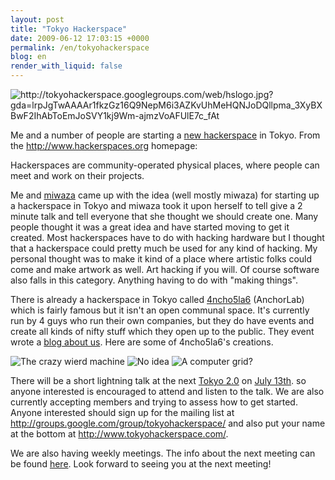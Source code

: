 ```yaml
---
layout: post
title: "Tokyo Hackerspace"
date: 2009-06-12 17:03:15 +0000
permalink: /en/tokyohackerspace
blog: en
render_with_liquid: false
---
```


<img alt="http://tokyohackerspace.googlegroups.com/web/hslogo.jpg?gda=lrpJgTwAAAAr1fkzGz16Q9NepM6i3AZKvUhMeHQNJoDQllpma_3XyBXBwF2IhAbToEmJoSVY1kj9Wm-ajmzVoAFUlE7c_fAt" src="http://tokyohackerspace.googlegroups.com/web/hslogo.jpg?gda=lrpJgTwAAAAr1fkzGz16Q9NepM6i3AZKvUhMeHQNJoDQllpma_3XyBXBwF2IhAbToEmJoSVY1kj9Wm-ajmzVoAFUlE7c_fAt"></img>
<p>Me and a number of people are starting a <a class="reference external" href="http://www.tokyohackerspace.com/">new hackerspace</a> in Tokyo. From the <a class="reference external" href="http://www.hackerspaces.org">http://www.hackerspaces.org</a> homepage:</p>

Hackerspaces are community-operated physical places, where people can meet and work on their projects.

<p>Me and <a class="reference external" href="http://www.miwaza.com/">miwaza</a> came up with the idea (well mostly miwaza) for starting up a hackerspace in Tokyo and miwaza took it upon herself to tell give a 2 minute talk and tell everyone that she thought we should create one. Many people thought it was a great idea and have started moving to get it created. Most hackerspaces have to do with hacking hardware but I thought that a hackerspace could pretty much be used for any kind of hacking. My personal thought was to make it kind of a place where artistic folks could come and make artwork as well. Art hacking if you will. Of course software also falls in this category. Anything having to do with &quot;making things&quot;.</p>
<p>There is already a hackerspace in Tokyo called <a class="reference external" href="http://456.im/">4ncho5la6</a> (AnchorLab) which is fairly famous but it isn't an open communal space. It's currently run by 4 guys who run their own companies, but they do have events and create all kinds of nifty stuff which they open up to the public. They event wrote a <a class="reference external" href="http://456.im/wp/2009/06/tokyohackerspace/">blog about us</a>. Here are some of 4ncho5la6's creations.</p>
<img alt="The crazy wierd machine" src="http://farm3.static.flickr.com/2434/3612789025_2753d3ee7e.jpg?v=0"></img>
<img alt="No idea" src="http://farm4.static.flickr.com/3340/3549421704_97f91c9167.jpg"></img>
<img alt="A computer grid?" src="http://farm4.static.flickr.com/3582/3372931346_d9d53025ca.jpg"></img>
<p>There will be a short lightning talk at the next <a class="reference external" href="http://tokyo2point0.net/">Tokyo 2.0</a> on <a class="reference external" href="http://www.tokyo2point0.net/events/tokyo-20-26-cloud-computing">July 13th</a>. so anyone interested is encouraged to attend and listen to the talk. We are also currently accepting members and trying to assess how to get started. Anyone interested should sign up for the mailing list at <a class="reference external" href="http://groups.google.com/group/tokyohackerspace/">http://groups.google.com/group/tokyohackerspace/</a> and also put your name at the bottom at <a class="reference external" href="http://www.tokyohackerspace.com/">http://www.tokyohackerspace.com/</a>.</p>
<p>We are also having weekly meetings. The info about the next meeting can be found <a class="reference external" href="http://www.tokyohackerspace.com/index.php/Main_Page#Next_Meeting.E3.80.80.E6.AC.A1.E5.9B.9E.E3.81.AE.E4.BC.9A.E5.90.88">here</a>. Look forward to seeing you at the next meeting!</p>